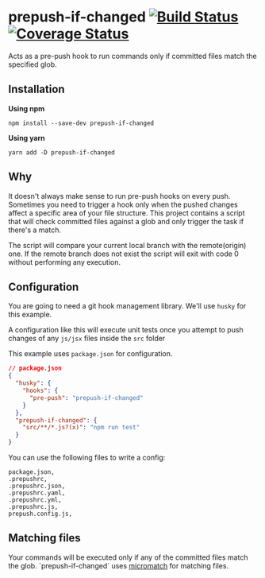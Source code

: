 # prepush-if-changed [![Build Status](https://travis-ci.com/dprovodnikov/prepush-if-changed.svg?branch=master)](https://travis-ci.com/dprovodnikov/prepush-if-changed) [![Coverage Status](https://coveralls.io/repos/github/dprovodnikov/prepush-if-changed/badge.svg?branch=master)](https://coveralls.io/github/dprovodnikov/prepush-if-changed?branch=master)

Acts as a pre-push hook to run commands only if committed files match the specified glob.

## Installation

**Using npm**

    npm install --save-dev prepush-if-changed

**Using yarn**

    yarn add -D prepush-if-changed

## Why

It doesn't always make sense to run pre-push hooks on every push. Sometimes you need to trigger a hook only when the pushed changes affect a specific area of your file structure. This project contains a script that will check committed files against a glob and only trigger the task if there's a match.

The script will compare your current local branch with the remote(origin) one. If the remote branch does not exist the script will exit with code 0 without performing any execution.

## Configuration

You are going to need a git hook management library. We'll use `husky` for this example.

A configuration like this will execute unit tests once you attempt to push changes of any `js/jsx` files inside the `src` folder

This example uses `package.json` for configuration.

```json
// package.json
{
  "husky": {
    "hooks": {
      "pre-push": "prepush-if-changed"
    }
  },
  "prepush-if-changed": {
    "src/**/*.js?(x)": "npm run test"
  }
}
```

You can use the following files to write a config:

    package.json,
    .prepushrc,
    .prepushrc.json,
    .prepushrc.yaml,
    .prepushrc.yml,
    .prepushrc.js,
    prepush.config.js,


## Matching files

Your commands will be executed only if any of the committed files match the glob. `prepush-if-changed´ uses [micromatch](https://github.com/micromatch/micromatch) for matching files.


